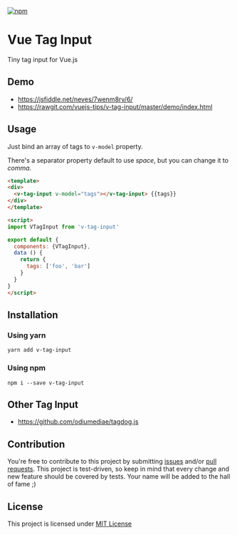 [![npm](https://img.shields.io/npm/v/v-tag-input.svg)]()

# Vue Tag Input

Tiny tag input for Vue.js

## Demo

- https://jsfiddle.net/neves/7wenm8rv/6/
- https://rawgit.com/vuejs-tips/v-tag-input/master/demo/index.html

## Usage

Just bind an array of tags to `v-model` property.

There's a separator property default to use *space*, but you can change it to *comma*.  

```html
<template>
<div>
  <v-tag-input v-model="tags"></v-tag-input> {{tags}}
</div>
</template>

<script>
import VTagInput from 'v-tag-input'

export default {
  components: {VTagInput},
  data () {
    return {
      tags: ['foo', 'bar']
    }
  }
}
</script>
```

## Installation

### Using yarn

`yarn add v-tag-input`

### Using npm

`npm i --save v-tag-input`

## Other Tag Input

- https://github.com/odiumediae/tagdog.js

## Contribution

You're free to contribute to this project by submitting [issues](https://github.com/vuejs-tips/v-tag-input.svg/issues) and/or [pull requests](https://github.com/vuejs-tips/v-tag-input.svg/pulls). This project is test-driven, so keep in mind that every change and new feature should be covered by tests. Your name will be added to the hall of fame ;)

## License

This project is licensed under [MIT License](http://en.wikipedia.org/wiki/MIT_License)
